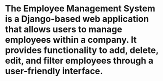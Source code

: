 <title>Employee Management System</title>
<h1>The Employee Management System is a Django-based web application that allows users to manage employees within a company. It provides functionality to add, delete, edit, and filter employees through a user-friendly interface.</h1>
